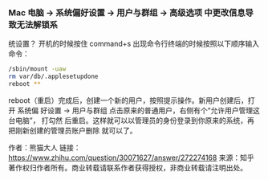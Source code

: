 ### Mac 电脑 -> 系统偏好设置 -> 用户与群组 -> 高级选项 中更改信息导致无法解锁系
统设置？
开机的时候按住 command+s 出现命令行终端的时候按照以下顺序输入命令：

```bash
/sbin/mount -uaw
rm var/db/.applesetupdone
reboot **
```

reboot（重启）完成后，创建一个新的用户，按照提示操作。新用户创建后，打开 系统偏
好设置 -> 用户与群组 点击原来的普通用户，右侧有个“允许用户管理这台电脑”， 打勾然
后重启。这样就可以以管理员的身份登录到你原来的系统，再把刚新创建的管理员账户删除
就可以了。

作者：熊猫大人
链接：https://www.zhihu.com/question/30071627/answer/272274168
来源：知乎
著作权归作者所有。商业转载请联系作者获得授权，非商业转载请注明出处。
